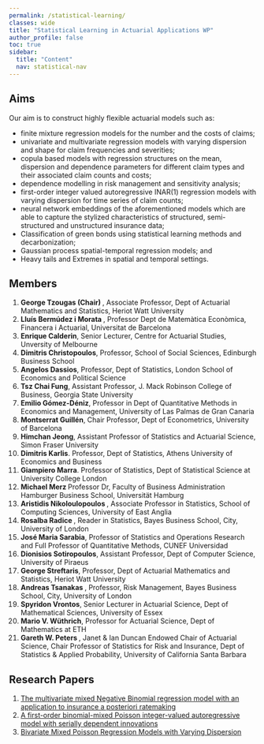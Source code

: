 ```yaml
---
permalink: /statistical-learning/
classes: wide
title: "Statistical Learning in Actuarial Applications WP"
author_profile: false
toc: true
sidebar:
  title: "Content"
  nav: statistical-nav
---
```


## Aims
Our aim is to construct highly flexible actuarial models such as:
<ul>
<li> finite mixture regression models for the number and the costs of claims; </li>
<li> univariate and multivariate regression models with varying dispersion and shape for claim frequencies and severities; </li>
<li> copula based models with regression structures on the mean, dispersion and dependence parameters for different claim types and their associated claim counts and costs; </li>
<li> dependence modelling in risk management and sensitivity analysis; </li>
<li> first-order integer valued autoregressive INAR(1) regression models with varying dispersion for time series of claim counts; </li>
<li> neural network embeddings of the aforementioned models which are able to capture the stylized characteristics of structured, semi-structured and unstructured insurance data; </li>
<li> Classification of green bonds using statistical learning methods and decarbonization; </li>  
<li> Gaussian process spatial-temporal regression models; and </li>
<li> Heavy tails and Extremes in spatial and temporal settings. </li>  
</ul>

## Members
1. <b> George Tzougas (Chair) </b>, Associate Professor, Dept of Actuarial Mathematics and Statistics, Heriot Watt University
2. <b> Lluís Bermúdez i Morata </b>, Professor Dept de Matemàtica Econòmica, Financera i Actuarial, Universitat de Barcelona
3. <b> Enrique Calderin</b>, Senior Lecturer, Centre for Actuarial Studies, Unversity of Melbourne
4. <b> Dimitris Christopoulos</b>, Professor, School of Social Sciences, Edinburgh Business School 
5. <b> Angelos Dassios</b>, Professor, Dept of Statistics, London School of Economics and Political Science 
6. <b> Tsz Chai Fung</b>, Assistant Professor, J. Mack Robinson College of Business, Georgia State University 
7. <b> Emilio Gómez-Déniz</b>, Professor in Dept of Quantitative Methods in Economics and Management, University of Las Palmas de Gran Canaria
8. <b> Montserrat Guillén</b>, Chair Professor, Dept of Econometrics, University of Barcelona
9. <b> Himchan Jeong</b>, Assistant Professor of Statistics and Actuarial Science, Simon Fraser University
10. <b> Dimitris Karlis</b>. Professor, Dept of Statistics, Athens University of Economics and Business
11. <b> Giampiero Marra</b>. Professor of Statistics, Dept of Statistical Science at University College London
12. <b> Michael Merz </b> Professor Dr, Faculty of Business Administration Hamburger Business School, Universität Hamburg
13. <b> Aristidis Nikoloulopoulos </b>, Associate Professor in Statistics, School of Computing Sciences, University of East Anglia
14. <b> Rosalba Radice </b>, Reader in Statistics, Bayes Business School, City, University of London
15. <b> José Maria Sarabia</b>,  Professor of Statistics and Operations Research and Full Professor of Quantitative Methods, CUNEF Universidad
16. <b> Dionisios Sotiropoulos</b>,  Assistant Professor, Dept of Computer Science, University of Piraeus
17. <b> George Streftaris</b>,  Professor, Dept of Actuarial Mathematics and Statistics, Heriot Watt University
18. <b> Andreas Tsanakas </b>, Professor, Risk Management, Bayes Business School, City, University of London 
19. <b> Spyridon Vrontos</b>, Senior Lecturer in Actuarial Science, Dept of Mathematical Sciences, University of Essex
20. <b> Mario V. Wüthrich</b>, Professor for Actuarial Science, Dept of Mathematics at ETH
21. <b> Gareth W. Peters </b>, Janet & Ian Duncan Endowed Chair of Actuarial Science, Chair Professor of Statistics for Risk and Insurance, Dept of Statistics & Applied Probability, University of California Santa Barbara

## Research Papers
1. <a href="https://ifoadatascienceresearch.github.io/blog/multivariate-mixed-NB/"> The multivariate mixed Negative Binomial regression model with an application to insurance a posteriori ratemaking </a>
2. <a href="https://ifoadatascienceresearch.github.io/blog/first-order-binomial/"> A first-order binomial-mixed Poisson integer-valued autoregressive model with serially dependent innovations </a>
3. <a href="https://ifoadatascienceresearch.github.io/blog/bivariate-mixed-poisson/"> Bivariate Mixed Poisson Regression Models with Varying Dispersion </a>


